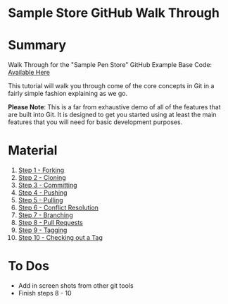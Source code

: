 Sample Store GitHub Walk Through
====================

# Summary

Walk Through for the "Sample Pen Store" GitHub Example
Base Code: [Available Here](https://github.com/git-walkthrough/sample-store)

This tutorial will walk you through come of the core concepts in Git in a fairly simple fashion explaining as we go.

**Please Note**: This is a far from exhaustive demo of all of the features that are built into Git.  It is designed to get you started using at least the main features that you will need for basic development purposes.

# Material

1. [Step 1 - Forking](steps/step-1-forking.md)
2. [Step 2 - Cloning](steps/step-2-cloning.md)
3. [Step 3 - Committing](steps/step-3-commmitting.md)
4. [Step 4 - Pushing](steps/step-4-pushing.md)
5. [Step 5 - Pulling](steps/step-5-pushing.md)
6. [Step 6 - Conflict Resolution](steps/step-6-conflict-resolution.md)
7. [Step 7 - Branching](steps/step-7-branching.md)
8. [Step 8 - Pull Requests](steps/step-8-pull-requests.md)
9. [Step 9 - Tagging](steps/step-9-tagging.md)
10. [Step 10 - Checking out a Tag](steps/step-10-checking-out-a-tag.md)

# To Dos

 - Add in screen shots from other git tools
 - Finish steps 8 - 10